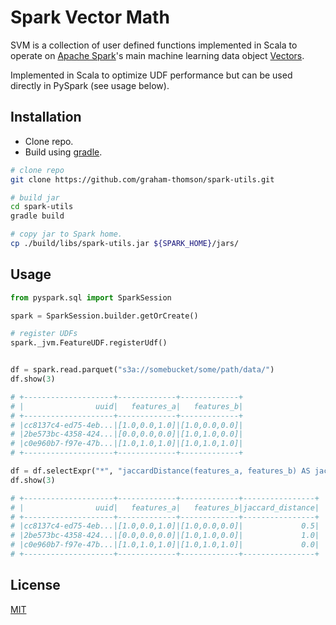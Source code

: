 # Spark Vector Math

SVM is a collection of user defined functions implemented 
in Scala to operate on [Apache Spark](https://spark.apache.org)'s 
main machine learning data object 
[Vectors](https://spark.apache.org/docs/latest/api/python/pyspark.ml.html#pyspark.ml.linalg.Vector).

Implemented in Scala to optimize UDF performance but can be used
directly in PySpark (see usage below). 

## Installation

* Clone repo.
* Build using [gradle](https://gradle.org/).

```bash
# clone repo
git clone https://github.com/graham-thomson/spark-utils.git

# build jar
cd spark-utils
gradle build

# copy jar to Spark home.
cp ./build/libs/spark-utils.jar ${SPARK_HOME}/jars/
```

## Usage

```python
from pyspark.sql import SparkSession

spark = SparkSession.builder.getOrCreate()

# register UDFs
spark._jvm.FeatureUDF.registerUdf()


df = spark.read.parquet("s3a://somebucket/some/path/data/")
df.show(3)

# +--------------------+-------------+-------------+
# |                uuid|   features_a|   features_b|
# +--------------------+-------------+-------------+
# |cc8137c4-ed75-4eb...|[1.0,0.0,1.0]|[1.0,0.0,0.0]|
# |2be573bc-4358-424...|[0.0,0.0,0.0]|[1.0,1.0,0.0]|
# |c0e960b7-f97e-47b...|[1.0,1.0,1.0]|[1.0,1.0,1.0]|
# +--------------------+-------------+-------------+

df = df.selectExpr("*", "jaccardDistance(features_a, features_b) AS jaccard_distance")
df.show(3)

# +--------------------+-------------+-------------+----------------+
# |                uuid|   features_a|   features_b|jaccard_distance|
# +--------------------+-------------+-------------+----------------+
# |cc8137c4-ed75-4eb...|[1.0,0.0,1.0]|[1.0,0.0,0.0]|             0.5|
# |2be573bc-4358-424...|[0.0,0.0,0.0]|[1.0,1.0,0.0]|             1.0|
# |c0e960b7-f97e-47b...|[1.0,1.0,1.0]|[1.0,1.0,1.0]|             0.0|
# +--------------------+-------------+-------------+----------------+
```

## License
[MIT](https://choosealicense.com/licenses/mit/)